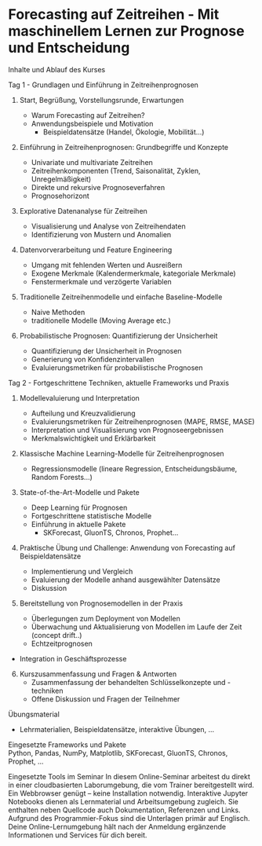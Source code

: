 # Forecasting auf Zeitreihen - Mit maschinellem Lernen zur Prognose und Entscheidung

Inhalte und Ablauf des Kurses

Tag 1 - Grundlagen und Einführung in Zeitreihenprognosen

1. Start, Begrüßung, Vorstellungsrunde, Erwartungen
   - Warum Forecasting auf Zeitreihen?
   - Anwendungsbeispiele und Motivation
     - Beispieldatensätze (Handel, Ökologie, Mobilität...)

2. Einführung in Zeitreihenprognosen: Grundbegriffe und Konzepte
   - Univariate und multivariate Zeitreihen
   - Zeitreihenkomponenten (Trend, Saisonalität, Zyklen, Unregelmäßigkeit)
   - Direkte und rekursive Prognoseverfahren
   - Prognosehorizont

3. Explorative Datenanalyse für Zeitreihen
   - Visualisierung und Analyse von Zeitreihendaten
   - Identifizierung von Mustern und Anomalien

4. Datenvorverarbeitung und Feature Engineering
   - Umgang mit fehlenden Werten und Ausreißern
   - Exogene Merkmale (Kalendermerkmale, kategoriale Merkmale)
   - Fenstermerkmale und verzögerte Variablen

5. Traditionelle Zeitreihenmodelle und einfache Baseline-Modelle
   - Naive Methoden
   - traditionelle Modelle (Moving Average etc.)

6. Probabilistische Prognosen: Quantifizierung der Unsicherheit
   - Quantifizierung der Unsicherheit in Prognosen
   - Generierung von Konfidenzintervallen
   - Evaluierungsmetriken für probabilistische Prognosen

Tag 2 - Fortgeschrittene Techniken, aktuelle Frameworks und Praxis

1. Modellevaluierung und Interpretation
   - Aufteilung und Kreuzvalidierung
   - Evaluierungsmetriken für Zeitreihenprognosen (MAPE, RMSE, MASE)
   - Interpretation und Visualisierung von Prognoseergebnissen
   - Merkmalswichtigkeit und Erklärbarkeit

2. Klassische Machine Learning-Modelle für Zeitreihenprognosen
   - Regressionsmodelle (lineare Regression, Entscheidungsbäume, Random Forests...)

3. State-of-the-Art-Modelle und Pakete
   - Deep Learning für Prognosen
   - Fortgeschrittene statistische Modelle
   - Einführung in aktuelle Pakete
     - SKForecast, GluonTS, Chronos, Prophet...

4. Praktische Übung und Challenge: Anwendung von Forecasting auf Beispieldatensätze
   - Implementierung und Vergleich 
   - Evaluierung der Modelle anhand ausgewählter Datensätze
   - Diskussion

5. Bereitstellung von Prognosemodellen in der Praxis
   - Überlegungen zum Deployment von Modellen
   - Überwachung und Aktualisierung von Modellen im Laufe der Zeit (concept drift..)
   - Echtzeitprognosen
 - Integration in Geschäftsprozesse

6. Kurszusammenfassung und Fragen & Antworten
   - Zusammenfassung der behandelten Schlüsselkonzepte und -techniken
   - Offene Diskussion und Fragen der Teilnehmer

Übungsmaterial

- Lehrmaterialien, Beispieldatensätze, interaktive Übungen, ...

Eingesetzte Frameworks und Pakete  
Python, Pandas, NumPy, Matplotlib, SKForecast, GluonTS, Chronos, Prophet, ... 

Eingesetzte Tools im Seminar
In diesem Online-Seminar arbeitest du direkt in einer cloudbasierten Laborumgebung, die vom Trainer bereitgestellt wird. Ein Webbrowser genügt – keine Installation notwendig.
Interaktive Jupyter Notebooks dienen als Lernmaterial und Arbeitsumgebung zugleich. Sie enthalten neben Quellcode auch Dokumentation, Referenzen und Links. Aufgrund des Programmier-Fokus sind die Unterlagen primär auf Englisch. 
Deine Online-Lernumgebung hält nach der Anmeldung ergänzende Informationen und Services für dich bereit.
